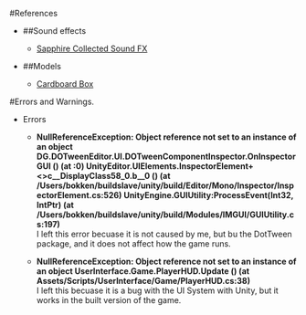 

#References
 * ##Sound effects
    * [Sapphire Collected Sound FX](http://freesoundeffect.net/sound/coin-bonus-collect-02-sound-effect)

* ##Models
    * [Cardboard Box](https://free3d.com/3d-model/cardboard-box-84802.html)
 
#Errors and Warnings. 
* Errors
    * **NullReferenceException: Object reference not set to an instance of an object
     DG.DOTweenEditor.UI.DOTweenComponentInspector.OnInspectorGUI () (at <a131d176dde54e3b9331a794355187dc>:0)
     UnityEditor.UIElements.InspectorElement+<>c__DisplayClass58_0.<CreateIMGUIInspectorFromEditor>b__0 () (at /Users/bokken/buildslave/unity/build/Editor/Mono/Inspector/InspectorElement.cs:526)
     UnityEngine.GUIUtility:ProcessEvent(Int32, IntPtr) (at /Users/bokken/buildslave/unity/build/Modules/IMGUI/GUIUtility.cs:197)**  
     I left this error becuase it is not caused by me, but bu the DotTween package, and it does not affect how the game runs.  
     
     * **NullReferenceException: Object reference not set to an instance of an object
       UserInterface.Game.PlayerHUD.Update () (at Assets/Scripts/UserInterface/Game/PlayerHUD.cs:38)**  
       I left this becuase it is a bug with the UI System with Unity, but it works in the built version of the game. 
       

     
     
     
     

